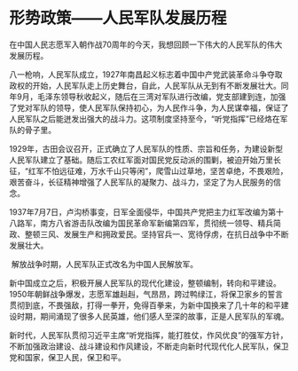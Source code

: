 # 形势政策——人民军队发展历程

​		在中国人民志愿军入朝作战70周年的今天，我想回顾一下伟大的人民军队的伟大发展历程。

​		八一枪响，人民军队成立，1927年南昌起义标志着中国中产党武装革命斗争夺取政权的开始，人民军队走上历史舞台，自此，人民军队从无到有不断发展壮大。同年9月，毛泽东领导秋收起义，随后在三湾对军队进行改编，党支部建到连，加强了党对军队的领导，使人民军队保持初心，为人民作斗争，为人民谋幸福，保证了人民军队之后能迸发出强大的战斗力。这项制度坚持至今，“听党指挥”已经烙在军队的骨子里。

​		1929年，古田会议召开，正式确立了人民军队的性质、宗旨和任务，为建设新型人民军队建立了基础。随后工农红军面对国民党反动派的围剿，被迫开始万里长征，“红军不怕远征难，万水千山只等闲”，爬雪山过草地，坚苦卓绝，不畏艰险，艰苦奋斗，长征精神增强了人民军队的凝聚力、战斗力，坚定了为人民服务的信念。

​		1937年7月7日，卢沟桥事变，日军全面侵华，中国共产党把主力红军改编为第十八路军，南方八省游击队改编为国民革命军新编第四军，贯彻统一领导、精兵简政、整顿三风、发展生产和拥政爱民。坚持官兵一、宽待俘虏，在抗日战争中不断发展壮大。

​		解放战争时期，人民军队正式改名为中国人民解放军。

​		新中国成立之后，积极开展人民军队的现代化建设，整顿编制，转向和平建设。1950年朝鲜战争爆发，志愿军雄赳赳，气昂昂，跨过鸭绿江，将保卫家乡的誓言贯彻到底，不畏强敌，打得一拳开，免得百拳来，为新中国换来了几十年的和平建设时期，期间涌现了很多人民英雄，他们感人至深的故事，正是人民军队的军魂。

​		新时代，人民军队贯彻习近平主席“听党指挥，能打胜仗，作风优良”的强军方针，不断加强政治建设、战斗建设和作风建设，不断走向新时代现代化人民军队，保卫党和国家，保卫人民，保卫和平。